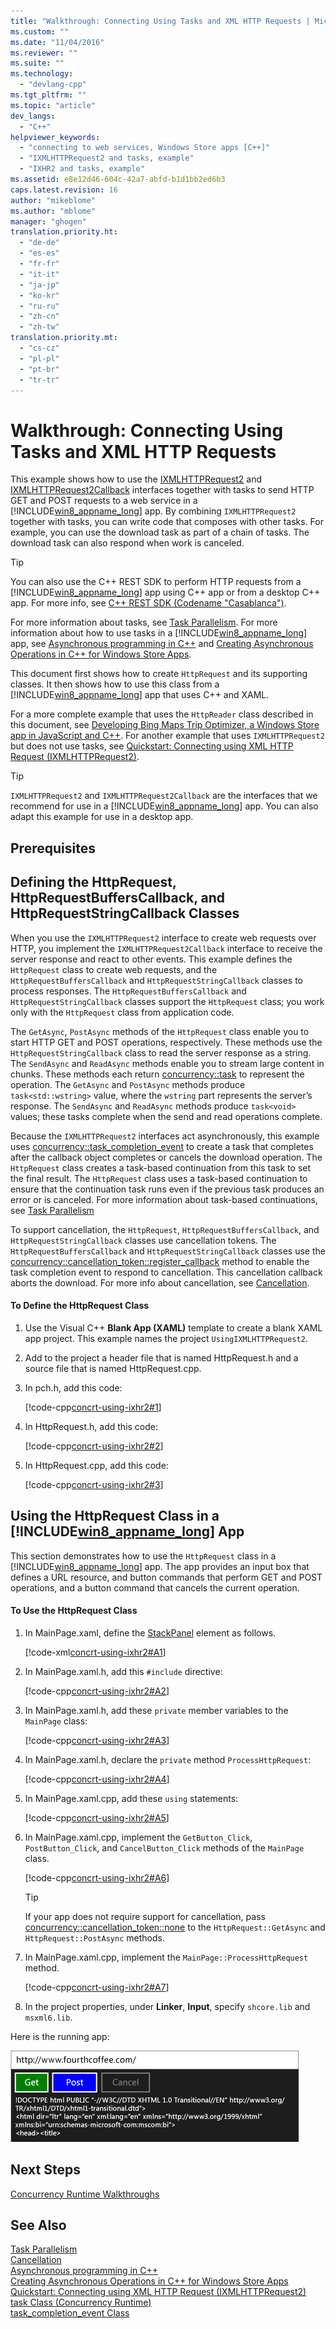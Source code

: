 ```yaml
---
title: "Walkthrough: Connecting Using Tasks and XML HTTP Requests | Microsoft Docs"
ms.custom: ""
ms.date: "11/04/2016"
ms.reviewer: ""
ms.suite: ""
ms.technology: 
  - "devlang-cpp"
ms.tgt_pltfrm: ""
ms.topic: "article"
dev_langs: 
  - "C++"
helpviewer_keywords: 
  - "connecting to web services, Windows Store apps [C++]"
  - "IXMLHTTPRequest2 and tasks, example"
  - "IXHR2 and tasks, example"
ms.assetid: e8e12d46-604c-42a7-abfd-b1d1bb2ed6b3
caps.latest.revision: 16
author: "mikeblome"
ms.author: "mblome"
manager: "ghogen"
translation.priority.ht: 
  - "de-de"
  - "es-es"
  - "fr-fr"
  - "it-it"
  - "ja-jp"
  - "ko-kr"
  - "ru-ru"
  - "zh-cn"
  - "zh-tw"
translation.priority.mt: 
  - "cs-cz"
  - "pl-pl"
  - "pt-br"
  - "tr-tr"
---
```

# Walkthrough: Connecting Using Tasks and XML HTTP Requests
This example shows how to use the [IXMLHTTPRequest2](http://msdn.microsoft.com/en-us/bbc11c4a-aecf-4d6d-8275-3e852e309908) and [IXMLHTTPRequest2Callback](http://msdn.microsoft.com/en-us/aa4b3f4c-6e28-458b-be25-6cce8865fc71) interfaces together with tasks to send HTTP GET and POST requests to a web service in a [!INCLUDE[win8_appname_long](../../build/includes/win8_appname_long_md.md)] app. By combining `IXMLHTTPRequest2` together with tasks, you can write code that composes with other tasks. For example, you can use the download task as part of a chain of tasks. The download task can also respond when work is canceled.  
  
> [!TIP]
>  You can also use the C++ REST SDK to perform HTTP requests from a [!INCLUDE[win8_appname_long](../../build/includes/win8_appname_long_md.md)] app using C++ app or from a desktop C++ app. For more info, see [C++ REST SDK (Codename "Casablanca")](../../top/cpp-rest-sdk-codename-casablanca.md).  
  
 For more information about tasks, see [Task Parallelism](../../parallel/concrt/task-parallelism-concurrency-runtime.md). For more information about how to use tasks in a [!INCLUDE[win8_appname_long](../../build/includes/win8_appname_long_md.md)] app, see [Asynchronous programming in C++](http://msdn.microsoft.com/en-us/512700b7-7863-44cc-93a2-366938052f31) and [Creating Asynchronous Operations in C++ for Windows Store Apps](../../parallel/concrt/creating-asynchronous-operations-in-cpp-for-windows-store-apps.md).  
  
 This document first shows how to create `HttpRequest` and its supporting classes. It then shows how to use this class from a [!INCLUDE[win8_appname_long](../../build/includes/win8_appname_long_md.md)] app that uses C++ and XAML.  
  
 For a more complete example that uses the `HttpReader` class described in this document, see [Developing Bing Maps Trip Optimizer, a Windows Store app in JavaScript and C++](http://msdn.microsoft.com/Library/974cf025-de1a-4299-b7dd-c6c7bf0e5d30). For another example that uses `IXMLHTTPRequest2` but does not use tasks, see [Quickstart: Connecting using XML HTTP Request (IXMLHTTPRequest2)](http://msdn.microsoft.com/en-us/cc7aed53-b2c5-4d83-b85d-cff2f5ba7b35).  
  
> [!TIP]
>  `IXMLHTTPRequest2` and `IXMLHTTPRequest2Callback` are the interfaces that we recommend for use in a [!INCLUDE[win8_appname_long](../../build/includes/win8_appname_long_md.md)] app. You can also adapt this example for use in a desktop app.  
  
## Prerequisites  
  
## Defining the HttpRequest, HttpRequestBuffersCallback, and HttpRequestStringCallback Classes  
 When you use the `IXMLHTTPRequest2` interface to create web requests over HTTP, you implement the `IXMLHTTPRequest2Callback` interface to receive the server response and react to other events. This example defines the `HttpRequest` class to create web requests, and the `HttpRequestBuffersCallback` and `HttpRequestStringCallback` classes to process responses. The `HttpRequestBuffersCallback` and `HttpRequestStringCallback` classes support the `HttpRequest` class; you work only with the `HttpRequest` class from application code.  
  
 The `GetAsync`, `PostAsync` methods of the `HttpRequest` class enable you to start HTTP GET and POST operations, respectively. These methods use the `HttpRequestStringCallback` class to read the server response as a string. The `SendAsync` and `ReadAsync` methods enable you to stream large content in chunks. These methods each return [concurrency::task](../../parallel/concrt/reference/task-class-concurrency-runtime.md) to represent the operation. The `GetAsync` and `PostAsync` methods produce `task<std::wstring>` value, where the `wstring` part represents the server’s response. The `SendAsync` and `ReadAsync` methods produce `task<void>` values; these tasks complete when the send and read operations complete.  
  
 Because the `IXMLHTTPRequest2` interfaces act asynchronously, this example uses [concurrency::task_completion_event](../../parallel/concrt/reference/task-completion-event-class.md) to create a task that completes after the callback object completes or cancels the download operation. The `HttpRequest` class creates a task-based continuation from this task to set the final result. The `HttpRequest` class uses a task-based continuation to ensure that the continuation task runs even if the previous task produces an error or is canceled. For more information about task-based continuations, see [Task Parallelism](../../parallel/concrt/task-parallelism-concurrency-runtime.md)  
  
 To support cancellation, the `HttpRequest`, `HttpRequestBuffersCallback`, and `HttpRequestStringCallback` classes use cancellation tokens. The `HttpRequestBuffersCallback` and `HttpRequestStringCallback` classes use the [concurrency::cancellation_token::register_callback](reference/cancellation_token-class.md#cancellation_token__register_callback) method to enable the task completion event to respond to cancellation. This cancellation callback aborts the download. For more info about cancellation, see [Cancellation](../../parallel/concrt/exception-handling-in-the-concurrency-runtime.md#cancellation).  
  
#### To Define the HttpRequest Class  
  
1.  Use the Visual C++ **Blank App (XAML)** template to create a blank XAML app project. This example names the project `UsingIXMLHTTPRequest2`.  
  
2.  Add to the project a header file that is named HttpRequest.h and a source file that is named HttpRequest.cpp.  
  
3.  In pch.h, add this code:  
  
     [!code-cpp[concrt-using-ixhr2#1](../../parallel/concrt/codesnippet/CPP/walkthrough-connecting-using-tasks-and-xml-http-requests_1.h)]  
  
4.  In HttpRequest.h, add this code:  
  
     [!code-cpp[concrt-using-ixhr2#2](../../parallel/concrt/codesnippet/CPP/walkthrough-connecting-using-tasks-and-xml-http-requests_2.h)]  
  
5.  In HttpRequest.cpp, add this code:  
  
     [!code-cpp[concrt-using-ixhr2#3](../../parallel/concrt/codesnippet/CPP/walkthrough-connecting-using-tasks-and-xml-http-requests_3.cpp)]  
  
## Using the HttpRequest Class in a [!INCLUDE[win8_appname_long](../../build/includes/win8_appname_long_md.md)] App  
 This section demonstrates how to use the `HttpRequest` class in a [!INCLUDE[win8_appname_long](../../build/includes/win8_appname_long_md.md)] app. The app provides an input box that defines a URL resource, and button commands that perform GET and POST operations, and a button command that cancels the current operation.  
  
#### To Use the HttpRequest Class  
  
1.  In MainPage.xaml, define the [StackPanel](http://msdn.microsoft.com/library/windows/apps/xaml/windows.ui.xaml.controls.stackpanel.aspx) element as follows.  
  
     [!code-xml[concrt-using-ixhr2#A1](../../parallel/concrt/codesnippet/Xaml/walkthrough-connecting-using-tasks-and-xml-http-requests_4.xaml)]  
  
2.  In MainPage.xaml.h, add this `#include` directive:  
  
     [!code-cpp[concrt-using-ixhr2#A2](../../parallel/concrt/codesnippet/CPP/walkthrough-connecting-using-tasks-and-xml-http-requests_5.h)]  
  
3.  In MainPage.xaml.h, add these `private` member variables to the `MainPage` class:  
  
     [!code-cpp[concrt-using-ixhr2#A3](../../parallel/concrt/codesnippet/CPP/walkthrough-connecting-using-tasks-and-xml-http-requests_6.h)]  
  
4.  In MainPage.xaml.h, declare the `private` method `ProcessHttpRequest`:  
  
     [!code-cpp[concrt-using-ixhr2#A4](../../parallel/concrt/codesnippet/CPP/walkthrough-connecting-using-tasks-and-xml-http-requests_7.h)]  
  
5.  In MainPage.xaml.cpp, add these `using` statements:  
  
     [!code-cpp[concrt-using-ixhr2#A5](../../parallel/concrt/codesnippet/CPP/walkthrough-connecting-using-tasks-and-xml-http-requests_8.cpp)]  
  
6.  In MainPage.xaml.cpp, implement the `GetButton_Click`, `PostButton_Click`, and `CancelButton_Click` methods of the `MainPage` class.  
  
     [!code-cpp[concrt-using-ixhr2#A6](../../parallel/concrt/codesnippet/CPP/walkthrough-connecting-using-tasks-and-xml-http-requests_9.cpp)]  
  
    > [!TIP]
    >  If your app does not require support for cancellation, pass [concurrency::cancellation_token::none](reference/cancellation_token-class.md#cancellation_token__none) to the `HttpRequest::GetAsync` and `HttpRequest::PostAsync` methods.  
  
7.  In MainPage.xaml.cpp, implement the `MainPage::ProcessHttpRequest` method.  
  
     [!code-cpp[concrt-using-ixhr2#A7](../../parallel/concrt/codesnippet/CPP/walkthrough-connecting-using-tasks-and-xml-http-requests_10.cpp)]  
  
8.  In the project properties, under **Linker**, **Input**, specify `shcore.lib` and `msxml6.lib`.  
  
 Here is the running app:  
  
 ![The running Windows Store app](../../parallel/concrt/media/concrt_usingixhr2.png "ConcRT_UsingIXHR2")  
  
## Next Steps  
 [Concurrency Runtime Walkthroughs](../../parallel/concrt/concurrency-runtime-walkthroughs.md)  
  
## See Also  
 [Task Parallelism](../../parallel/concrt/task-parallelism-concurrency-runtime.md)   
 [Cancellation](../../parallel/concrt/exception-handling-in-the-concurrency-runtime.md#cancellation)   
 [Asynchronous programming in C++](http://msdn.microsoft.com/en-us/512700b7-7863-44cc-93a2-366938052f31)   
 [Creating Asynchronous Operations in C++ for Windows Store Apps](../../parallel/concrt/creating-asynchronous-operations-in-cpp-for-windows-store-apps.md)   
 [Quickstart: Connecting using XML HTTP Request (IXMLHTTPRequest2)](http://msdn.microsoft.com/en-us/cc7aed53-b2c5-4d83-b85d-cff2f5ba7b35)   
 [task Class (Concurrency Runtime)](../../parallel/concrt/reference/task-class-concurrency-runtime.md)   
 [task_completion_event Class](../../parallel/concrt/reference/task-completion-event-class.md)
